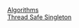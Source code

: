 [Algorithms](app/src/main/java/ca/judacribz/codingtest1/Algorithms.java)<br />
[Thread Safe Singleton](app/src/main/java/ca/judacribz/codingtest1/Single.java)<br />

